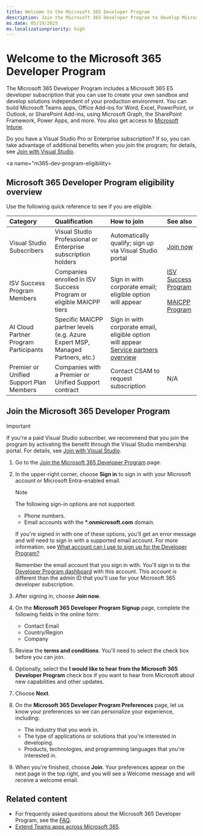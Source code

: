 ```yaml
---
title: Welcome to the Microsoft 365 Developer Program
description: Join the Microsoft 365 Developer Program to develop Microsoft 365 solutions independent of your production environment.
ms.date: 05/19/2025
ms.localizationpriority: high
---
```


# Welcome to the Microsoft 365 Developer Program

The Microsoft 365 Developer Program includes a Microsoft 365 E5 developer subscription that you can use to create your own sandbox and develop solutions independent of your production environment. You can build Microsoft Teams apps, Office Add-ins for Word, Excel, PowerPoint, or Outlook, or SharePoint Add-ins, using Microsoft Graph, the SharePoint Framework, Power Apps, and more. You also get access to [Microsoft Intune](/mem/intune/fundamentals/what-is-intune).

Do you have a Visual Studio Pro or Enterprise subscription? If so, you can take advantage of additional benefits when you join the program; for details, see [Join with Visual Studio](join-with-visual-studio.md).

<a name="m365-dev-program-eligibility>

## Microsoft 365 Developer Program eligibility overview

Use the following quick reference to see if you are eligible.

|**Category**                 |**Qualification**|**How to join**|**See also**|
|:----------------------------|:----------------|:--------------|:-----------|
| Visual Studio Subscribers   | Visual Studio Professional or Enterprise subscription holders | Automatically qualify; sign up via Visual Studio portal | [Join now](https://learn.microsoft.com/office/developer-program/join-with-visual-studio) |
| ISV Success Program Members | Companies enrolled in ISV Success Program or eligible MAICPP tiers | Sign in with corporate email; eligible option will appear | [ISV Success Program](https://learn.microsoft.com/partner-center/membership/isv-success)</br></br>[MAICPP Program](https://www.microsoft.com/americas-partner-one/maicpp?msockid=111adc8963d469eb14c7c9c562866859) |
| AI Cloud Partner Program Participants   | Specific MAICPP partner levels (e.g. Azure Expert MSP, Managed Partners, etc.) | Sign in with corporate email, eligible option will appear [Service partners overview](partner-center/membership/mpn-overview#services-partner) |
| Premier or Unified Support Plan Members | Companies with a Premier or Unified Support contract | Contact CSAM to request subscription | N/A |

## Join the Microsoft 365 Developer Program

> [!IMPORTANT]
> If you're a paid Visual Studio subscriber, we recommend that you join the program by activating the benefit through the Visual Studio membership portal. For details, see [Join with Visual Studio](join-with-visual-studio.md).

1. Go to the [Join the Microsoft 365 Developer Program](https://developer.microsoft.com/microsoft-365/dev-program) page.

2. In the upper-right corner, choose **Sign in** to sign in with your Microsoft account or Microsoft Entra-enabled email.

    > [!NOTE]
    > The following sign-in options are not supported:
    > - Phone numbers.
    > - Email accounts with the **\*.onmicrosoft.com** domain.
    >
    > If you're signed in with one of these options, you'll get an error message and will need to sign in with a supported email account. For more information, see [What account can I use to sign up for the Developer Program?](/office/developer-program/microsoft-365-developer-program-faq?source=docs#what-account-can-i-use-to-sign-up-for-the-microsoft-365-developer-program-)

    Remember the email account that you sign in with. You'll sign in to the [Developer Program dashboard](https://developer.microsoft.com/microsoft-365/profile) with this account. This account is different than the admin ID that you'll use for your Microsoft 365 developer subscription.

3. After signing in, choose **Join now**.

4. On the **Microsoft 365 Developer Program Signup** page, complete the following fields in the online form:

    - Contact Email
    - Country/Region
    - Company

5. Review the **terms and conditions**. You'll need to select the check box before you can join.

6. Optionally, select the **I would like to hear from the Microsoft 365 Developer Program** check box if you want to hear from Microsoft about new capabilities and other updates.

7. Choose **Next**.

8. On the **Microsoft 365 Developer Program Preferences** page, let us know your preferences so we can personalize your experience, including:

    - The industry that you work in.
    - The type of applications or solutions that you're interested in developing.
    - Products, technologies, and programming languages that you're interested in.

9. When you're finished, choose **Join**. Your preferences appear on the next page in the top right, and you will see a Welcome message and will receive a welcome email.

## Related content

- For frequently asked questions about the Microsoft 365 Developer Program, see the [FAQ](microsoft-365-developer-program-faq.yml).
- [Extend Teams apps across Microsoft 365](/microsoftteams/platform/m365-apps/overview).
